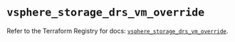 # `vsphere_storage_drs_vm_override`

Refer to the Terraform Registry for docs: [`vsphere_storage_drs_vm_override`](https://registry.terraform.io/providers/vmware/vsphere/2.14.0/docs/resources/storage_drs_vm_override).
